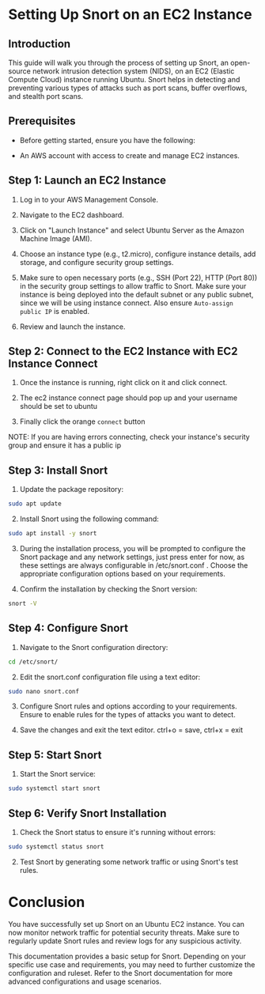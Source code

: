 # Setting Up Snort on an EC2 Instance

## Introduction

This guide will walk you through the process of setting up Snort, an open-source network intrusion detection system (NIDS), on an EC2 (Elastic Compute Cloud) instance running Ubuntu. Snort helps in detecting and preventing various types of attacks such as port scans, buffer overflows, and stealth port scans.

## Prerequisites

- Before getting started, ensure you have the following:

- An AWS account with access to create and manage EC2 instances.

## Step 1: Launch an EC2 Instance

1. Log in to your AWS Management Console.

2. Navigate to the EC2 dashboard.

3. Click on "Launch Instance" and select Ubuntu Server as the Amazon Machine Image (AMI).

4. Choose an instance type (e.g., t2.micro), configure instance details, add storage, and configure security group settings.

5. Make sure to open necessary ports (e.g., SSH (Port 22), HTTP (Port 80)) in the security group settings to allow traffic to Snort. Make sure your instance is being deployed into the default subnet or any public subnet, since we will be using instance connect. Also ensure `Auto-assign public IP` is enabled.

6. Review and launch the instance.

## Step 2: Connect to the EC2 Instance with EC2 Instance Connect

1. Once the instance is running, right click on it and click connect.

2. The ec2 instance connect page should pop up and your username should be set to ubuntu

3. Finally click the orange `connect` button

NOTE: If you are having errors connecting, check your instance's security group and ensure it has a public ip

## Step 3: Install Snort

1. Update the package repository:
```bash
sudo apt update
```

2. Install Snort using the following command:
```bash
sudo apt install -y snort
```

3. During the installation process, you will be prompted to configure the Snort package and any network settings, just press enter for now, as these settings are always configurable in /etc/snort.conf . Choose the appropriate configuration options based on your requirements.

4. Confirm the installation by checking the Snort version:
```bash
snort -V
```

## Step 4: Configure Snort

1. Navigate to the Snort configuration directory:

```bash
cd /etc/snort/
```

2. Edit the snort.conf configuration file using a text editor:

```bash
sudo nano snort.conf
```

3. Configure Snort rules and options according to your requirements. Ensure to enable rules for the types of attacks you want to detect.

4. Save the changes and exit the text editor. ctrl+o = save, ctrl+x = exit

## Step 5: Start Snort

1. Start the Snort service:
```bash
sudo systemctl start snort
```

## Step 6: Verify Snort Installation

1. Check the Snort status to ensure it's running without errors:

```bash
sudo systemctl status snort
```

2. Test Snort by generating some network traffic or using Snort's test rules.

# Conclusion
You have successfully set up Snort on an Ubuntu EC2 instance. You can now monitor network traffic for potential security threats. Make sure to regularly update Snort rules and review logs for any suspicious activity.

This documentation provides a basic setup for Snort. Depending on your specific use case and requirements, you may need to further customize the configuration and ruleset. Refer to the Snort documentation for more advanced configurations and usage scenarios.














